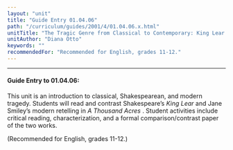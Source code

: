 ```yaml
---
layout: "unit"
title: "Guide Entry 01.04.06"
path: "/curriculum/guides/2001/4/01.04.06.x.html"
unitTitle: "The Tragic Genre from Classical to Contemporary: King Lear and A Thousand Acres"
unitAuthor: "Diana Otto"
keywords: ""
recommendedFor: "Recommended for English, grades 11-12."
---
```

<body>
<hr/>
 <h4>
  Guide Entry to 01.04.06:
 </h4>
 <p>
  This unit is an introduction to classical, Shakespearean, and modern tragedy. Students will read and contrast Shakespeare’s
  <i>
   King Lear
  </i>
  and Jane Smiley’s modern retelling in
  <i>
   A Thousand Acres
  </i>
  . Student activities include critical reading, characterization, and a formal comparison/contrast paper of the two works.
 </p>
<p>
  (Recommended for English, grades 11-12.)
 </p>

</body>